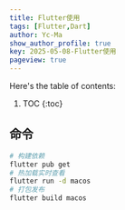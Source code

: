 ```yaml
---
title: Flutter使用
tags: [Flutter,Dart]
author: Yc-Ma
show_author_profile: true
key: 2025-05-08-Flutter使用
pageview: true
---
```


Here's the table of contents:
1. TOC
{:toc}


## 命令

```bash
# 构建依赖
flutter pub get
# 热加载实时查看
flutter run -d macos
# 打包发布
flutter build macos
```

